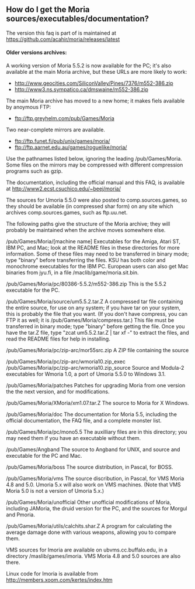 ## How do I get the Moria sources/executables/documentation? 

The version this faq is part of is maintained at https://github.com/acahir/moria/releases/latest

#### Older versions archives:

A working version of Moria 5.5.2 is now available for the PC; it's also
available at the main Moria archive, but these URLs are more likely to work:

- http://www.geocities.com/SiliconValley/Pines/7376/m552-386.zip
- http://www3.ns.sympatico.ca/dmswaine/m552-386.zip

The main Moria archive has moved to a new home; it makes fiels available by anoymous FTP:

- ftp://ftp.greyhelm.com/pub/Games/Moria

Two near-complete mirrors are available.

- ftp://ftp.funet.fi/pub/unix/games/moria/
- ftp://ftp.aarnet.edu.au/games/roguelike/moria/

Use the pathnames listed below, ignoring the leading /pub/Games/Moria. Some files on the mirrors may be compressed with different compression programs such as gzip.

The documentation, including the official manual and this FAQ, is available at
http://www2.ecst.csuchico.edu/~beej/moria/

The sources for Umoria 5.5.0 were also posted to comp.sources.games, so they should be available (in compressed shar form) on any site which archives comp.sources.games, such as ftp.uu.net.

The following paths give the structure of the Moria archive; they will probably be maintained when the archive moves somewhere else.

/pub/Games/Moria/[machine name]
Executables for the Amiga, Atari ST, IBM PC, and Mac; look at the README files in these directories for more information.  Some of these files may need to be transferred in binary mode; type "binary" before transferring the files.  KSU has both color and monochrome executables for the IBM PC.  European users can also get Mac binaries from jyu.fi, in a file /maclib/game/moria.sit.bin.

/pub/Games/Moria/pc/80386-5.5.2/m552-386.zip
This is the 5.5.2 executable for the PC.

/pub/Games/Moria/source/um5.5.2.tar.Z 
A compressed tar file containing the entire source, for use on any system; if you have tar on your system, this is probably the file that you want.  (If you don't have compress, you can FTP it as well; it is /pub/Games/Moria/compress.tar.)  This file must be transferred in binary mode; type "binary" before getting the file.  Once you have the tar.Z file, type "zcat um5.5.2.tar.Z | tar xf -" to extract the files, and read the README files for help in installing.

/pub/Games/Moria/pc/zip-arc/mor55src.zip
A ZIP file containing the source

/pub/Games/Moria/pc/zip-arc/wmoria10.zip_exec
/pub/Games/Moria/pc/zip-arc/wmoria10.zip_source
Source and Modula-2 executables for Wmoria 1.0, a port of Umoria 5.5.0 to Windows 3.1.

/pub/Games/Moria/patches
Patches for upgrading Moria from one version the the next version, and for modifications.

/pub/Games/Moria/XMoria/xm1.07.tar.Z
The source to Moria for X Windows.

/pub/Games/Moria/doc
The documentation for Moria 5.5, including the official documentation, the FAQ file, and a complete monster list.

/pub/Games/Moria/pc/mono5.5 
The auxilliary files are in this directory; you may need them if you have an executable without them.

/pub/Games/Angband
The source to Angband for UNIX, and source and executable for the PC and Mac.

/pub/Games/Moria/boss
The source distribution, in Pascal, for BOSS.

/pub/Games/Moria/vms
The source discribution, in Pascal, for VMS Moria 4.8 and 5.0.  Umoria 5.x will also work on VMS machines.  (Note that VMS Moria 5.0 is not a version of Umoria 5.x.)

/pub/Games/Moria/unofficial
Other unofficial modifications of Moria, including JAMoria, the druid version for the PC, and the sources for Morgul and Pmoria.

/pub/Games/Moria/utils/calchits.shar.Z
A program for calculating the average damage done with various weapons, allowing you to compare them.

VMS sources for Imoria are available on ubvms.cc.buffalo.edu, in a directory /maslib/games/imoria.  VMS Moria 4.8 and 5.0 sources are also there.

Linux code for Imoria is available from
http://members.xoom.com/kertes/index.htm 
